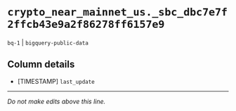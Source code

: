 # `crypto_near_mainnet_us._sbc_dbc7e7f2ffcb43e9a2f86278ff6157e9`
`bq-1` | `bigquery-public-data`

## Column details
* [TIMESTAMP] `last_update`

-------------------------------------------------------------------------------
*Do not make edits above this line.*
